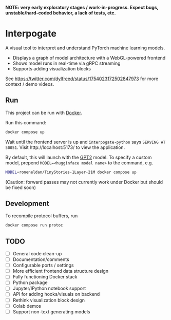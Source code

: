 **NOTE: very early exploratory stages / work-in-progress. Expect bugs, unstable/hard-coded behavior, a lack of tests, etc.**

# Interpogate

A visual tool to interpret and understand PyTorch machine learning models.

- Displays a graph of model architecture with a WebGL-powered frontend
- Shows model runs in real-time via gRPC streaming
- Supports adding visualization blocks

See https://twitter.com/dylfreed/status/1754023172502847973 for more context / demo videos.

## Run

This project can be run with [Docker](https://www.docker.com/).

Run this command:

```sh
docker compose up
```

Wait until the frontend server is up and `interpogate-python` says `SERVING AT 50051`. Visit http://localhost:5173/ to view the application.

By default, this will launch with the [GPT2](https://huggingface.co/openai-community/gpt2) model. To specify a custom model, prepend `MODEL=<hugginface model name>` to the command, e.g.

```sh
MODEL=roneneldan/TinyStories-1Layer-21M docker compose up
```

(Caution: forward passes may not currently work under Docker but should be fixed soon)

## Development

To recompile protocol buffers, run

```sh
docker compose run protoc
```

## TODO

- [ ] General code clean-up
- [ ] Documentation/comments
- [ ] Configurable ports / settings
- [ ] More efficient frontend data structure design
- [ ] Fully functioning Docker stack
- [ ] Python package
- [ ] Jupyter/IPython notebook support
- [ ] API for adding hooks/visuals on backend
- [ ] Rethink visualization block design
- [ ] Colab demos
- [ ] Support non-text generating models
